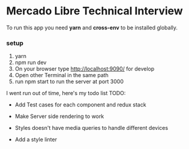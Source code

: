 # Mercado Libre Technical Interview

To run this app you need **yarn** and **cross-env** to be installed globally.

### setup
1. yarn
2. npm run dev
3. On your browser type [http://localhost:9090/][bfcaf49d] for develop
4. Open other Terminal in the same path
5. run npm start to run the server at port 3000

I went run out of time, here's my todo list
TODO:
* Add Test cases for each component and redux stack
* Make Server side rendering to work
* Styles doesn't have media queries to handle different devices
* Add a style linter 

  [bfcaf49d]: http://localhost:9090/ "Local server"
